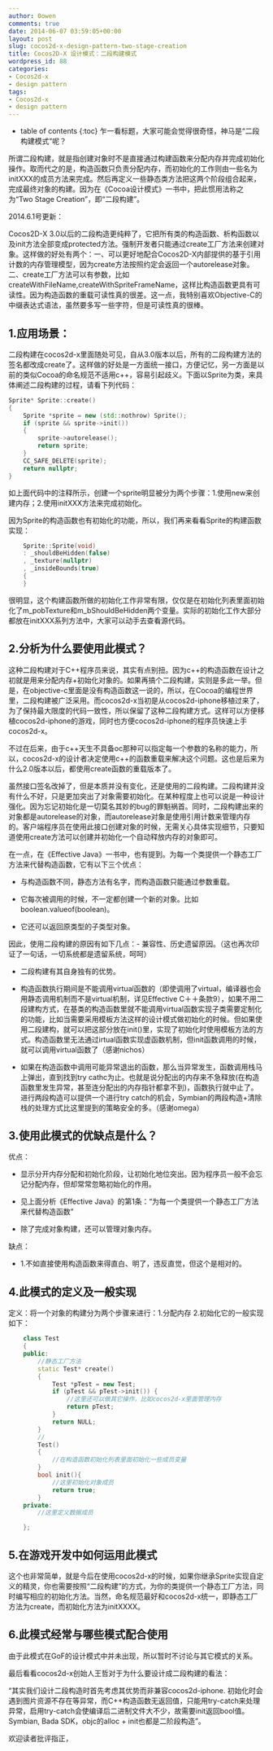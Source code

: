 ```yaml
---
author: 0owen
comments: true
date: 2014-06-07 03:59:05+00:00
layout: post
slug: cocos2d-x-design-pattern-two-stage-creation
title: Cocos2D-X 设计模式：二段构建模式
wordpress_id: 88
categories:
- Cocos2d-x
- design pattern
tags:
- Cocos2d-x
- design pattern
---
```


* table of contents
{:toc}
乍一看标题，大家可能会觉得很奇怪，神马是“二段构建模式”呢？

所谓二段构建，就是指创建对象时不是直接通过构建函数来分配内存并完成初始化操作。取而代之的是，构造函数只负责分配内存，而初始化的工作则由一些名为initXXX的成员方法来完成。然后再定义一些静态类方法把这两个阶段组合起来，完成最终对象的构建。因为在《Cocoa设计模式》一书中，把此惯用法称之为“Two Stage Creation”，即“二段构建”。

2014.6.1号更新：

Cocos2D-X 3.0以后的二段构造更纯粹了，它把所有类的构造函数、析构函数以及init方法全部变成protected方法。强制开发者只能通过create工厂方法来创建对象。这样做的好处有两个：一、可以更好地配合Cocos2D-X内部提供的基于引用计数的内存管理模型，因为create方法按照约定会返回一个autorelease对象。二、create工厂方法可以有参数，比如createWithFileName,createWithSpriteFrameName，这样比构造函数更具有可读性。因为构造函数的重载可读性真的很差。这一点，我特别喜欢Objective-C的中缀表达式语法，虽然要多写一些字符，但是可读性真的很棒。

<!-- more -->

## 1.应用场景：

二段构建在cocos2d-x里面随处可见，自从3.0版本以后，所有的二段构建方法的签名都改成create了。这样做的好处是一方面统一接口，方便记忆，另一方面是以前的类似Cocoa的命名规范不适用c++，容易引起歧义。下面以Sprite为类，来具体阐述二段构建的过程，请看下列代码：

```cpp
Sprite* Sprite::create()
{
    Sprite *sprite = new (std::nothrow) Sprite();
    if (sprite && sprite->init())
    {
        sprite->autorelease();
        return sprite;
    }
    CC_SAFE_DELETE(sprite);
    return nullptr;
}
```

如上面代码中的注释所示，创建一个sprite明显被分为两个步骤：1.使用new来创建内存；2.使用initXXX方法来完成初始化。

因为Sprite的构造函数也有初始化的功能，所以，我们再来看看Sprite的构建函数实现：

```cpp
    Sprite::Sprite(void)
    : _shouldBeHidden(false)
    , _texture(nullptr)
    , _insideBounds(true)
    {
    }
```

很明显，这个构建函数所做的初始化工作非常有限，仅仅是在初始化列表里面初始化了m_pobTexture和m_bShouldBeHidden两个变量。实际的初始化工作大部分都放在initXXX系列方法中，大家可以动手去查看源代码。

## 2.分析为什么要使用此模式？

这种二段构建对于C++程序员来说，其实有点别扭。因为c++的构造函数在设计之初就是用来分配内存+初始化对象的。如果再搞个二段构建，实则是多此一举。但是，在objective-c里面是没有构造函数这一说的，所以，在Cocoa的编程世界里，二段构建被广泛采用。而cocos2d-x当初是从cocos2d-iphone移植过来了，为了保持最大限度的代码一致性，所以保留了这种二段构建方式。这样可以方便移植cocos2d-iphone的游戏，同时也方便cocos2d-iphone的程序员快速上手cocos2d-x。

不过在后来，由于c++天生不具备oc那种可以指定每一个参数的名称的能力，所以，cocos2d-x的设计者决定使用c++的函数重载来解决这个问题。这也是后来为什么2.0版本以后，都使用create函数的重载版本了。

虽然接口签名改掉了，但是本质并没有变化，还是使用的二段构建。二段构建并没有什么不好，只是更加突出了对象需要初始化。在某种程度上也可以说是一种设计强化。因为忘记初始化是一切莫名其妙的bug的罪魁祸首。同时，二段构建出来的对象都是autorelease的对象，而autorelease对象是使用引用计数来管理内存的。客户端程序员在使用此接口创建对象的时候，无需关心具体实现细节，只要知道使用create方法可以创建并初始化一个自动释放内存的对象即可。

在一点，在《Effective Java》一书中，也有提到。为每一个类提供一个静态工厂方法来代替构造函数，它有以下三个优点：

  * 与构造函数不同，静态方法有名字，而构造函数只能通过参数重载。

  * 它每次被调用的时候，不一定都创建一个新的对象。比如boolean.valueof(boolean)。

  * 它还可以返回原类型的子类型对象。

因此，使用二段构建的原因有如下几点：- 兼容性、历史遗留原因。（这也再次印证了一句话，一切系统都是遗留系统，呵呵）

  * 二段构建有其自身独有的优势。

  * 构造函数执行期间是不能调用virtual函数的（即使调用了virtual，编译器也会用静态调用机制而不是virtual机制，详见Effective C＋＋条款9），如果不用二段建构方式，在基类的构造函数里就不能调用virtual函数实现子类需要定制化的功能，比如当需要采用模板方法这样的设计模式做初始化的时候。但如果使用二段建构，就可以把这部分放在init()里，实现了初始化时使用模板方法的方式。构造函数里无法通过irtual函数实现虚函数机制，但init函数调用的时候，就可以调用virtual函数了（感谢nichos）

  * 如果在构造函数中调用可能异常退出的函数，那么当异常发生，函数调用栈马上弹出，直到找到try cathc为止。也就是说分配出的内存来不急释放(在构造函数里发生异常，甚至连分配出的内存指针都拿不到)，函数执行就中止了。进行两段构造可以提供一个进行try catch的机会，Symbian的两段构造+清除栈的处理方式比这里提到的策略安全的多。（感谢omega）

## 3.使用此模式的优缺点是什么？

优点：

  * 显示分开内存分配和初始化阶段，让初始化地位突出。因为程序员一般不会忘记分配内存，但却常常忽略初始化的作用。

  * 见上面分析《Effective Java》的第1条：“为每一个类提供一个静态工厂方法来代替构造函数”

  * 除了完成对象构建，还可以管理对象内存。

缺点：

  * 1.不如直接使用构造函数来得直白、明了，违反直觉，但这个是相对的。

## 4.此模式的定义及一般实现

定义：将一个对象的构建分为两个步骤来进行：1.分配内存 2.初始化它的一般实现如下：

```cpp
    class Test
    {
    public:
        //静态工厂方法
        static Test* create()
        {
            Test *pTest = new Test;
            if (pTest && pTest->init()) {
                //这里还可以做其它操作，比如cocos2d-x里面管理内存
                return pTest;
            }
            return NULL;
        }
        //
        Test()
        {
            //在构造函数初始化列表里面初始化一些成员变量
        }
        bool init(){
            //这里初始化对象成员
            return true;
        }
    private:
        //这里定义数据成员

    };
```    

## 5.在游戏开发中如何运用此模式

这个也非常简单，就是今后在使用cocos2d-x的时候，如果你继承Sprite实现自定义的精灵，你也需要按照“二段构建”的方式，为你的类提供一个静态工厂方法，同时编写相应的初始化方法。当然，命名规范最好和cocos2d-x统一，即静态工厂方法为create，而初始化方法为initXXXX。

## 6.此模式经常与哪些模式配合使用

由于此模式在GoF的设计模式中并未出现，所以暂时不讨论与其它模式的关系。

最后看看cocos2d-x创始人王哲对于为什么要设计成二段构建的看法：

“其实我们设计二段构造时首先考虑其优势而非兼容cocos2d-iphone. 初始化时会遇到图片资源不存在等异常，而C++构造函数无返回值，只能用try-catch来处理异常，启用try-catch会使编译后二进制文件大不少，故需要init返回bool值。Symbian, Bada SDK，objc的alloc + init也都是二阶段构造”。

欢迎读者批评指正，

